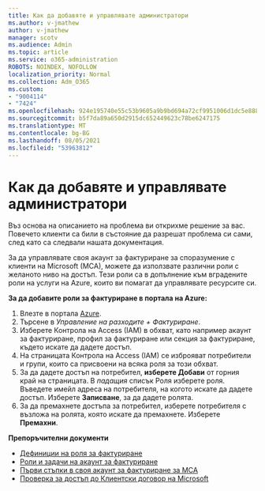 ```yaml
---
title: Как да добавяте и управлявате администратори
ms.author: v-jmathew
author: v-jmathew
manager: scotv
ms.audience: Admin
ms.topic: article
ms.service: o365-administration
ROBOTS: NOINDEX, NOFOLLOW
localization_priority: Normal
ms.collection: Adm_O365
ms.custom:
- "9004114"
- "7424"
ms.openlocfilehash: 924e195740e55c53b9605a9b9bd694a72cf9951006d1dc5e888023cd6e3f9d45
ms.sourcegitcommit: b5f7da89a650d2915dc652449623c78be6247175
ms.translationtype: MT
ms.contentlocale: bg-BG
ms.lasthandoff: 08/05/2021
ms.locfileid: "53963812"
---
```

# <a name="how-to-add-and-manage-admins"></a>Как да добавяте и управлявате администратори

Въз основа на описанието на проблема ви открихме решение за вас. Повечето клиенти са били в състояние да разрешат проблема си сами, след като са следвали нашата документация.

За да управлявате своя акаунт за фактуриране за споразумение с клиенти на Microsoft (MCA), можете да използвате различни роли с желаното ниво на достъп. Тези роли са в допълнение към вградените роли на услуги на Azure, които ви помагат да управлявате ресурсите си.

**За да добавите роли за фактуриране в портала на Azure:**

1. Влезте в портала [Azure](https://portal.azure.com/).
2. Търсене в *Управление на разходите + Фактуриране*.
3. Изберете Контрола на Access (IAM) в обхват, като например акаунт за фактуриране, профил за фактуриране или секция за фактуриране, където искате да дадете достъп.
4. На страницата Контрола на Access (IAM) се изброяват потребители и групи, които са присвоени на всяка роля за този обхват.
5. За да дадете достъп на потребител, **изберете Добави** от горния край на страницата. В *падащия* списък Роля изберете роля. Въведете имейл адреса на потребителя, на когото искате да дадете достъп. Изберете **Записване**, за да дадете ролята.
6. За да премахнете достъпа за потребител, изберете потребителя с възложа на ролята, която искате да премахнете. Изберете **Премахни**.

**Препоръчителни документи**

- [Дефиниции на роля за фактуриране](https://docs.microsoft.com/azure/cost-management-billing/manage/understand-mca-roles)
- [Роли и задачи на акаунт за фактуриране](https://docs.microsoft.com/azure/cost-management-billing/manage/understand-mca-roles#billing-account-roles-and-tasks)
- [Първи стъпки в своя акаунт за фактуриране за MCA](https://docs.microsoft.com/azure/cost-management-billing/understand/mca-overview)
- [Проверка за достъп до Клиентски договор на Microsoft](https://docs.microsoft.com/azure/cost-management-billing/manage/change-credit-card?WT.mc_id=Portal-Microsoft_Azure_Support%22%20%5Cl%20%22manage-credit-cards-for-a-microsoft-customer-agreement%22%20%5Ct%20%22_blank#check-the-type-of-your-account)
